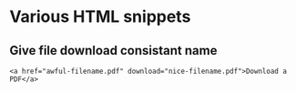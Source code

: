 # Various HTML snippets

## Give file download consistant name
```
<a href="awful-filename.pdf" download="nice-filename.pdf">Download a PDF</a>
```
